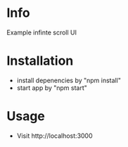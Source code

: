 Info
=======

Example infinte scroll UI

Installation
=========

  * install depenencies by "npm install"
  * start app by "npm start"

Usage
=========================

  * Visit http://localhost:3000
  
